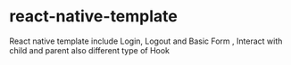 # react-native-template
React native template include Login, Logout and Basic Form , Interact with child and parent also different type of Hook  
